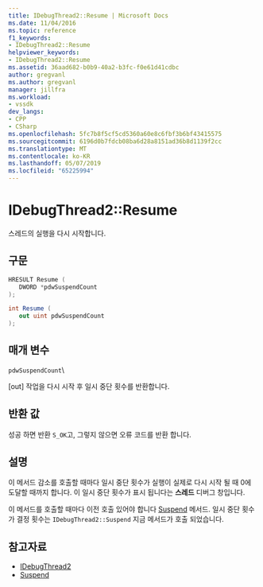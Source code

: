```yaml
---
title: IDebugThread2::Resume | Microsoft Docs
ms.date: 11/04/2016
ms.topic: reference
f1_keywords:
- IDebugThread2::Resume
helpviewer_keywords:
- IDebugThread2::Resume
ms.assetid: 36aad682-b0b9-40a2-b3fc-f0e61d41cdbc
author: gregvanl
ms.author: gregvanl
manager: jillfra
ms.workload:
- vssdk
dev_langs:
- CPP
- CSharp
ms.openlocfilehash: 5fc7b8f5cf5cd5360a60e8c6fbf3b6bf43415575
ms.sourcegitcommit: 6196d0b7fdcb08ba6d28a8151ad36b8d1139f2cc
ms.translationtype: MT
ms.contentlocale: ko-KR
ms.lasthandoff: 05/07/2019
ms.locfileid: "65225994"
---
```

# <a name="idebugthread2resume"></a>IDebugThread2::Resume
스레드의 실행을 다시 시작합니다.

## <a name="syntax"></a>구문

```cpp
HRESULT Resume ( 
   DWORD *pdwSuspendCount
);
```

```csharp
int Resume ( 
   out uint pdwSuspendCount
);
```

## <a name="parameters"></a>매개 변수
 `pdwSuspendCount`\

 [out] 작업을 다시 시작 후 일시 중단 횟수를 반환합니다.

## <a name="return-value"></a>반환 값
 성공 하면 반환 `S_OK`고, 그렇지 않으면 오류 코드를 반환 합니다.

## <a name="remarks"></a>설명
 이 메서드 감소를 호출할 때마다 일시 중단 횟수가 실행이 실제로 다시 시작 될 때 0에 도달할 때까지 합니다. 이 일시 중단 횟수가 표시 됩니다는 **스레드** 디버그 창입니다.

 이 메서드를 호출할 때마다 이전 호출 있어야 합니다 [Suspend](../../../extensibility/debugger/reference/idebugthread2-suspend.md) 메서드. 일시 중단 횟수가 결정 횟수는 `IDebugThread2::Suspend` 지금 메서드가 호출 되었습니다.

## <a name="see-also"></a>참고자료
- [IDebugThread2](../../../extensibility/debugger/reference/idebugthread2.md)
- [Suspend](../../../extensibility/debugger/reference/idebugthread2-suspend.md)